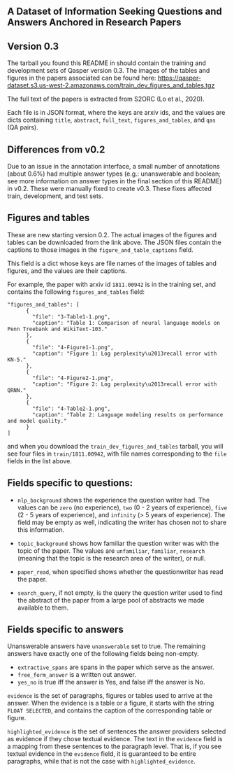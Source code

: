 A Dataset of Information Seeking Questions and Answers Anchored in Research Papers
----------------------------------------------------------------------------------

## Version 0.3

The tarball you found this README in should contain the training and development sets of Qasper version 0.3. The images of the tables and figures
in the papers associated can be found here: https://qasper-dataset.s3.us-west-2.amazonaws.com/train_dev_figures_and_tables.tgz

The full text of the papers is extracted from S2ORC (Lo et al., 2020).

Each file is in JSON format, where the keys are arxiv ids, and the values are dicts containing `title`, `abstract`, `full_text`, `figures_and_tables`, and `qas` (QA pairs).

## Differences from v0.2

Due to an issue in the annotation interface, a small number of annotations (about 0.6%) had multiple answer types (e.g.: unanswerable and boolean; see more information on answer types in the final section of this README) in v0.2. These were manually fixed to create v0.3. These fixes affected train, development, and test sets.

## Figures and tables

These are new starting version 0.2. The actual images of the figures and tables can be downloaded from the link above. The JSON files contain the
captions to those images in the `figure_and_table_captions` field.

This field is a dict whose keys are file names of the images of tables and figures, and the values are their captions.

For example, the paper with arxiv id `1811.00942` is in the training set, and contains the following `figures_and_tables` field:

```
"figures_and_tables": [
      {
        "file": "3-Table1-1.png",
        "caption": "Table 1: Comparison of neural language models on Penn Treebank and WikiText-103."
      },
      {
        "file": "4-Figure1-1.png",
        "caption": "Figure 1: Log perplexity\u2013recall error with KN-5."
      },
      {
        "file": "4-Figure2-1.png",
        "caption": "Figure 2: Log perplexity\u2013recall error with QRNN."
      },
      {
        "file": "4-Table2-1.png",
        "caption": "Table 2: Language modeling results on performance and model quality."
      }
]
``` 

and when you download the `train_dev_figures_and_tables` tarball, you will see four files in `train/1811.00942`, with file names corresponding to
the `file` fields in the list above.

## Fields specific to questions:

 - `nlp_background` shows the experience the question writer had. The values can be `zero` (no experience), `two` (0 - 2 years of experience), `five` (2 - 5 years of experience), and `infinity` (> 5 years of experience). The field may be empty as well, indicating the writer has chosen not to share this information.

 - `topic_background` shows how familiar the question writer was with the topic of the paper. The values are `unfamiliar`, `familiar`, `research` (meaning that the topic is the research area of the writer), or null.

 - `paper_read`, when specified shows whether the questionwriter has read the paper.

 - `search_query`, if not empty, is the query the question writer used to find the abstract of the paper from a large pool of abstracts we made available to them.

## Fields specific to answers

Unanswerable answers have `unanswerable` set to true. The remaining answers have exactly one of the following fields being non-empty.

 - `extractive_spans` are spans in the paper which serve as the answer.
 - `free_form_answer` is a written out answer.
 - `yes_no` is true iff the answer is Yes, and false iff the answer is No.

`evidence` is the set of paragraphs, figures or tables used to arrive at the answer. When the evidence is a table or a figure, it starts with the
string `FLOAT SELECTED`, and contains the caption of the corresponding table or figure.

`highlighted_evidence` is the set of sentences the answer providers selected as evidence if they chose textual evidence. The text in the `evidence` field is a mapping from these sentences to the paragraph level. That is, if you see textual evidence in the `evidence` field, it is guaranteed to be entire paragraphs, while that is not the case with `highlighted_evidence`.
